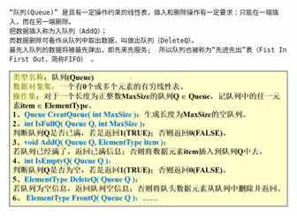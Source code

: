```
“队列(Queue)” 是具有一定操作约束的线性表，插入和删除操作有一定要求：只能在一端插入，而在另一端删除。
把数据插入称为入队列（AddQ）；
而数据删除可看作从队列中取出数据，叫做出队列（DeleteQ）。
最先入队列的数据将被最先弹出，即先来先服务;  所以队列也被称为“先进先出”表（Fist In First Out，简称FIFO） 。
```

![队列](images/%E9%98%9F%E5%88%97.png)